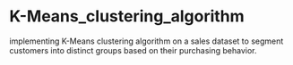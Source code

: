 # K-Means_clustering_algorithm
implementing K-Means clustering algorithm on a sales dataset to segment customers into distinct groups based on their purchasing behavior.
